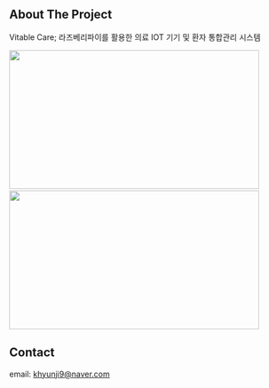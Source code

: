 ## About The Project
Vitable Care; 라즈베리파이를 활용한 의료 IOT 기기 및 환자 통합관리 시스템 

<img src="https://user-images.githubusercontent.com/50947775/106425545-5d25b380-64a7-11eb-917b-76d37ede8e06.png" width="450" height="250"> &nbsp; <img src="https://user-images.githubusercontent.com/50947775/106425636-821a2680-64a7-11eb-9870-e3c3728de4ec.png" width="450" height="250"> 

## Contact
email: khyunji9@naver.com
